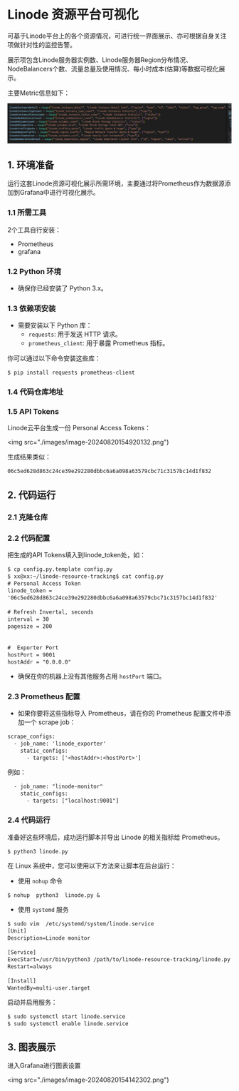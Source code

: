 # Linode 资源平台可视化

可基于Linode平台上的各个资源情况，可进行统一界面展示、亦可根据自身关注项做针对性的监控告警。

展示项包含Linode服务器实例数、Linode服务器Region分布情况、NodeBalancers个数、流量总量及使用情况、每小时成本(估算)等数据可视化展示。

主要Metric信息如下：

![](./images/image-20240820154613956.png)



## 1. 环境准备

运行这套Linode资源可视化展示所需环境，主要通过将Prometheus作为数据源添加到Grafana中进行可视化展示。

### 1.1 所需工具

2个工具自行安装：

+ Prometheus 
+ grafana

### 1.2 **Python 环境**

- 确保你已经安装了 Python 3.x。

### 1.3 **依赖项安装**

- 需要安装以下 Python 库：
  - `requests`: 用于发送 HTTP 请求。
  - `prometheus_client`: 用于暴露 Prometheus 指标。

你可以通过以下命令安装这些库：

```shell
$ pip install requests prometheus-client
```

### 1.4 代码仓库地址

### 1.5  API Tokens

Linode云平台生成一份 Personal Access Tokens：

<img src="./images/image-20240820154920132.png")

生成结果类似：

```shell
06c5ed628d863c24ce39e292280dbbc6a6a098a63579cbc71c3157bc14d1f832
```



## 2. 代码运行

### 2.1 克隆仓库

### 2.2 代码配置

把生成的API Tokens填入到linode_token处，如：

```shell
$ cp config.py.template config.py
$ xx@xx:~/linode-resource-tracking$ cat config.py
# Personal Access Token
linode_token = '06c5ed628d863c24ce39e292280dbbc6a6a098a63579cbc71c3157bc14d1f832'

# Refresh Invertal, seconds
interval = 30
pagesize = 200


#  Exporter Port      
hostPort = 9001
hostAddr = "0.0.0.0"
```

+ 确保在你的机器上没有其他服务占用 `hostPort` 端口。

### 2.3 Prometheus 配置

- 如果你要将这些指标导入 Prometheus，请在你的 Prometheus 配置文件中添加一个 scrape job：

```shell
scrape_configs:
  - job_name: 'linode_exporter'
    static_configs:
      - targets: ['<hostAddr>:<hostPort>']
```

例如：

```shell
  - job_name: "linode-monitor"
    static_configs:
      - targets: ["localhost:9001"]
```

### 2.4 代码运行

准备好这些环境后，成功运行脚本并导出 Linode 的相关指标给 Prometheus。

```shell
$ python3 linode.py
```

 在 Linux 系统中，您可以使用以下方法来让脚本在后台运行：

+ 使用 `nohup` 命令

```shell
$ nohup  python3  linode.py &
```

+ 使用 `systemd` 服务

```shell
$ sudo vim  /etc/systemd/system/linode.service
[Unit]
Description=Linode monitor

[Service]
ExecStart=/usr/bin/python3 /path/to/linode-resource-tracking/linode.py
Restart=always

[Install]
WantedBy=multi-user.target
```

启动并启用服务：

```shell
$ sudo systemctl start linode.service
$ sudo systemctl enable linode.service
```



## 3. 图表展示

进入Grafana进行图表设置

<img src="./images/image-20240820154142302.png")